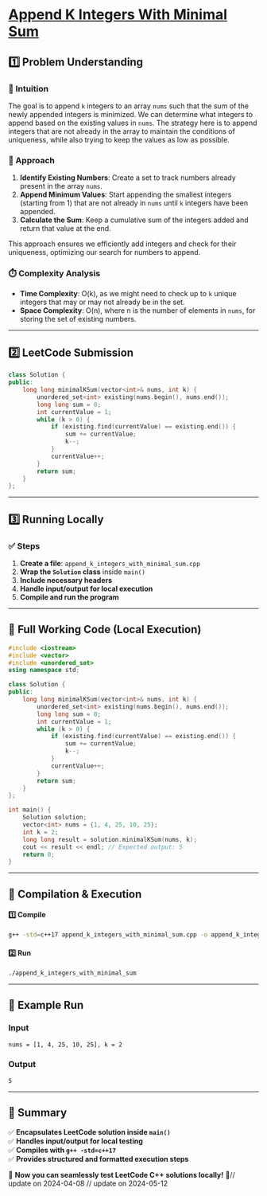 # **[Append K Integers With Minimal Sum](https://leetcode.com/problems/append-k-integers-with-minimal-sum/description/)**  

## **1️⃣ Problem Understanding**  
### **📌 Intuition**  
The goal is to append `k` integers to an array `nums` such that the sum of the newly appended integers is minimized. We can determine what integers to append based on the existing values in `nums`. The strategy here is to append integers that are not already in the array to maintain the conditions of uniqueness, while also trying to keep the values as low as possible.

### **🚀 Approach**  
1. **Identify Existing Numbers**: Create a set to track numbers already present in the array `nums`.
2. **Append Minimum Values**: Start appending the smallest integers (starting from 1) that are not already in `nums` until `k` integers have been appended.
3. **Calculate the Sum**: Keep a cumulative sum of the integers added and return that value at the end.

This approach ensures we efficiently add integers and check for their uniqueness, optimizing our search for numbers to append.

### **⏱️ Complexity Analysis**  
- **Time Complexity**: O(k), as we might need to check up to `k` unique integers that may or may not already be in the set.
- **Space Complexity**: O(n), where n is the number of elements in `nums`, for storing the set of existing numbers.

---  

## **2️⃣ LeetCode Submission**  
```cpp
class Solution {
public:
    long long minimalKSum(vector<int>& nums, int k) {
        unordered_set<int> existing(nums.begin(), nums.end());
        long long sum = 0;
        int currentValue = 1;
        while (k > 0) {
            if (existing.find(currentValue) == existing.end()) {
                sum += currentValue;
                k--;
            }
            currentValue++;
        }
        return sum;
    }
};
```  

---  

## **3️⃣ Running Locally**  
### **✅ Steps**  
1. **Create a file**: `append_k_integers_with_minimal_sum.cpp`  
2. **Wrap the `Solution` class** inside `main()`  
3. **Include necessary headers**  
4. **Handle input/output for local execution**  
5. **Compile and run the program**  

---  

## **📝 Full Working Code (Local Execution)**  
```cpp
#include <iostream>
#include <vector>
#include <unordered_set>
using namespace std;

class Solution {
public:
    long long minimalKSum(vector<int>& nums, int k) {
        unordered_set<int> existing(nums.begin(), nums.end());
        long long sum = 0;
        int currentValue = 1;
        while (k > 0) {
            if (existing.find(currentValue) == existing.end()) {
                sum += currentValue;
                k--;
            }
            currentValue++;
        }
        return sum;
    }
};

int main() {
    Solution solution;
    vector<int> nums = {1, 4, 25, 10, 25};
    int k = 2;
    long long result = solution.minimalKSum(nums, k);
    cout << result << endl; // Expected output: 5
    return 0;
}  
```  

---  

## **🔧 Compilation & Execution**  
#### **1️⃣ Compile**  
```bash
g++ -std=c++17 append_k_integers_with_minimal_sum.cpp -o append_k_integers_with_minimal_sum
```  

#### **2️⃣ Run**  
```bash
./append_k_integers_with_minimal_sum
```  

---  

## **🎯 Example Run**  
### **Input**  
```
nums = [1, 4, 25, 10, 25], k = 2
```  
### **Output**  
```
5
```  

---  

## **📌 Summary**  
✅ **Encapsulates LeetCode solution inside `main()`**  
✅ **Handles input/output for local testing**  
✅ **Compiles with `g++ -std=c++17`**  
✅ **Provides structured and formatted execution steps**  

🚀 **Now you can seamlessly test LeetCode C++ solutions locally!** 🚀// update on 2024-04-08
// update on 2024-05-12
